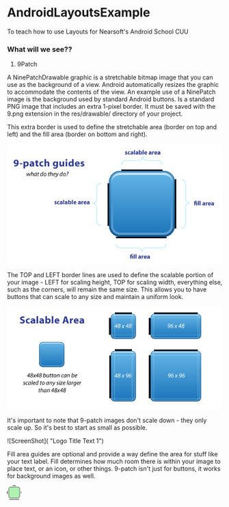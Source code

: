 # AndroidLayoutsExample
To teach how to use Layouts for Nearsoft's Android School CUU


### What will we see??

1. 9Patch

A NinePatchDrawable graphic is a stretchable bitmap image that you can use as the background of a view. Android automatically resizes the graphic to accommodate the contents of the view. An example use of a NinePatch image is the background used by standard Android buttons.
Is a standard PNG image that includes an extra 1-pixel border. It must be saved with the 9.png extension in the res/drawable/ directory of your project.

This extra border is used to define the stretchable area (border on top and left) and the fill area (border on bottom and right).

![ScreenShot](https://github.com/thesnowgoose/AndroidLayoutsExample/blob/4-9patch/app/src/main/res/drawable/guide_9patch_borders.png "Logo Title Text 1")

The TOP and LEFT border lines are used to define the scalable portion of your image - LEFT for scaling height, TOP for scaling width, everything else, such as the corners, will remain the same size. This allows you to have buttons that can scale to any size and maintain a uniform look.

![ScreenShot](https://github.com/thesnowgoose/AndroidLayoutsExample/blob/4-9patch/app/src/main/res/drawable/guide_9patch_scalable_area.png "Logo Title Text 1")

It's important to note that 9-patch images don't scale down - they only scale up. So it's best to start as small as possible.

![ScreenShot]( "Logo Title Text 1")

Fill area guides are optional and provide a way define the area for stuff like your text label. Fill determines how much room there is within your image to place text, or an icon, or other things. 9-patch isn't just for buttons, it works for background images as well.

![ScreenShot](https://github.com/thesnowgoose/AndroidLayoutsExample/blob/4-9patch/app/src/main/res/drawable/npatch_button_green.9.png "Logo Title Text 1")
